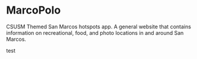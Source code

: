 # MarcoPolo
CSUSM Themed San Marcos hotspots app.
A general website that contains information on recreational, food, and photo locations in and around San Marcos.

test

